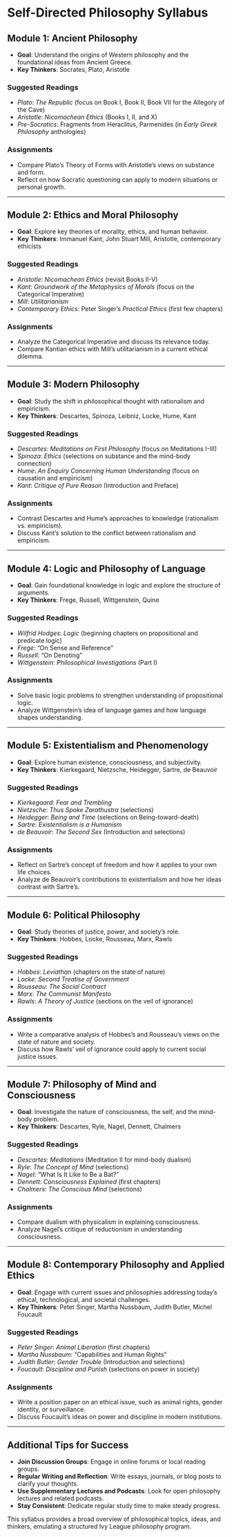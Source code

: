 # Self-Directed Philosophy Syllabus

## Module 1: Ancient Philosophy
- **Goal**: Understand the origins of Western philosophy and the foundational ideas from Ancient Greece.
- **Key Thinkers**: Socrates, Plato, Aristotle

### Suggested Readings
- *Plato*: *The Republic* (focus on Book I, Book II, Book VII for the Allegory of the Cave)
- *Aristotle*: *Nicomachean Ethics* (Books I, II, and X)
- *Pre-Socratics*: Fragments from Heraclitus, Parmenides (in *Early Greek Philosophy* anthologies)

### Assignments
- Compare Plato’s Theory of Forms with Aristotle’s views on substance and form.
- Reflect on how Socratic questioning can apply to modern situations or personal growth.

---

## Module 2: Ethics and Moral Philosophy
- **Goal**: Explore key theories of morality, ethics, and human behavior.
- **Key Thinkers**: Immanuel Kant, John Stuart Mill, Aristotle, contemporary ethicists

### Suggested Readings
- *Aristotle*: *Nicomachean Ethics* (revisit Books II-V)
- *Kant*: *Groundwork of the Metaphysics of Morals* (focus on the Categorical Imperative)
- *Mill*: *Utilitarianism*
- *Contemporary Ethics*: Peter Singer’s *Practical Ethics* (first few chapters)

### Assignments
- Analyze the Categorical Imperative and discuss its relevance today.
- Compare Kantian ethics with Mill’s utilitarianism in a current ethical dilemma.

---

## Module 3: Modern Philosophy
- **Goal**: Study the shift in philosophical thought with rationalism and empiricism.
- **Key Thinkers**: Descartes, Spinoza, Leibniz, Locke, Hume, Kant

### Suggested Readings
- *Descartes*: *Meditations on First Philosophy* (focus on Meditations I-III)
- *Spinoza*: *Ethics* (selections on substance and the mind-body connection)
- *Hume*: *An Enquiry Concerning Human Understanding* (focus on causation and empiricism)
- *Kant*: *Critique of Pure Reason* (Introduction and Preface)

### Assignments
- Contrast Descartes and Hume’s approaches to knowledge (rationalism vs. empiricism).
- Discuss Kant’s solution to the conflict between rationalism and empiricism.

---

## Module 4: Logic and Philosophy of Language
- **Goal**: Gain foundational knowledge in logic and explore the structure of arguments.
- **Key Thinkers**: Frege, Russell, Wittgenstein, Quine

### Suggested Readings
- *Wilfrid Hodges*: *Logic* (beginning chapters on propositional and predicate logic)
- *Frege*: “On Sense and Reference”
- *Russell*: “On Denoting”
- *Wittgenstein*: *Philosophical Investigations* (Part I)

### Assignments
- Solve basic logic problems to strengthen understanding of propositional logic.
- Analyze Wittgenstein’s idea of language games and how language shapes understanding.

---

## Module 5: Existentialism and Phenomenology
- **Goal**: Explore human existence, consciousness, and subjectivity.
- **Key Thinkers**: Kierkegaard, Nietzsche, Heidegger, Sartre, de Beauvoir

### Suggested Readings
- *Kierkegaard*: *Fear and Trembling*
- *Nietzsche*: *Thus Spoke Zarathustra* (selections)
- *Heidegger*: *Being and Time* (selections on Being-toward-death)
- *Sartre*: *Existentialism is a Humanism*
- *de Beauvoir*: *The Second Sex* (Introduction and selections)

### Assignments
- Reflect on Sartre’s concept of freedom and how it applies to your own life choices.
- Analyze de Beauvoir’s contributions to existentialism and how her ideas contrast with Sartre’s.

---

## Module 6: Political Philosophy
- **Goal**: Study theories of justice, power, and society’s role.
- **Key Thinkers**: Hobbes, Locke, Rousseau, Marx, Rawls

### Suggested Readings
- *Hobbes*: *Leviathan* (chapters on the state of nature)
- *Locke*: *Second Treatise of Government*
- *Rousseau*: *The Social Contract*
- *Marx*: *The Communist Manifesto*
- *Rawls*: *A Theory of Justice* (sections on the veil of ignorance)

### Assignments
- Write a comparative analysis of Hobbes’s and Rousseau’s views on the state of nature and society.
- Discuss how Rawls’ veil of ignorance could apply to current social justice issues.

---

## Module 7: Philosophy of Mind and Consciousness
- **Goal**: Investigate the nature of consciousness, the self, and the mind-body problem.
- **Key Thinkers**: Descartes, Ryle, Nagel, Dennett, Chalmers

### Suggested Readings
- *Descartes*: *Meditations* (Meditation II for mind-body dualism)
- *Ryle*: *The Concept of Mind* (selections)
- *Nagel*: “What Is It Like to Be a Bat?”
- *Dennett*: *Consciousness Explained* (first chapters)
- *Chalmers*: *The Conscious Mind* (selections)

### Assignments
- Compare dualism with physicalism in explaining consciousness.
- Analyze Nagel’s critique of reductionism in understanding consciousness.

---

## Module 8: Contemporary Philosophy and Applied Ethics
- **Goal**: Engage with current issues and philosophies addressing today’s ethical, technological, and societal challenges.
- **Key Thinkers**: Peter Singer, Martha Nussbaum, Judith Butler, Michel Foucault

### Suggested Readings
- *Peter Singer*: *Animal Liberation* (first chapters)
- *Martha Nussbaum*: “Capabilities and Human Rights”
- *Judith Butler*: *Gender Trouble* (Introduction and selections)
- *Foucault*: *Discipline and Punish* (selections on power in society)

### Assignments
- Write a position paper on an ethical issue, such as animal rights, gender identity, or surveillance.
- Discuss Foucault’s ideas on power and discipline in modern institutions.

---

## Additional Tips for Success
- **Join Discussion Groups**: Engage in online forums or local reading groups.
- **Regular Writing and Reflection**: Write essays, journals, or blog posts to clarify your thoughts.
- **Use Supplementary Lectures and Podcasts**: Look for open philosophy lectures and related podcasts.
- **Stay Consistent**: Dedicate regular study time to make steady progress.

This syllabus provides a broad overview of philosophical topics, ideas, and thinkers, emulating a structured Ivy League philosophy program.
